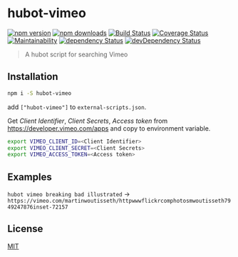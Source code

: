 # hubot-vimeo

[![npm version](https://img.shields.io/npm/v/hubot-vimeo.svg)](https://www.npmjs.com/package/hubot-vimeo)
[![npm downloads](https://img.shields.io/npm/dm/hubot-vimeo.svg)](https://www.npmjs.com/package/hubot-vimeo)
[![Build Status](https://img.shields.io/travis/lgaticaq/hubot-vimeo.svg)](https://travis-ci.org/lgaticaq/hubot-vimeo)
[![Coverage Status](https://coveralls.io/repos/github/lgaticaq/hubot-vimeo/badge.svg?branch=master)](https://coveralls.io/github/lgaticaq/hubot-vimeo?branch=master)
[![Maintainability](https://api.codeclimate.com/v1/badges/74bdb9f78b3b7d7011ce/maintainability)](https://codeclimate.com/github/lgaticaq/hubot-vimeo/maintainability)
[![dependency Status](https://img.shields.io/david/lgaticaq/hubot-vimeo.svg)](https://david-dm.org/lgaticaq/hubot-vimeo#info=dependencies)
[![devDependency Status](https://img.shields.io/david/dev/lgaticaq/hubot-vimeo.svg)](https://david-dm.org/lgaticaq/hubot-vimeo#info=devDependencies)

> A hubot script for searching Vimeo

## Installation
```bash
npm i -S hubot-vimeo
```

add `["hubot-vimeo"]` to `external-scripts.json`.

Get *Client Identifier*, *Client Secrets*, *Access token* from https://developer.vimeo.com/apps and copy to environment variable.

```bash
export VIMEO_CLIENT_ID=<Client Identifier>
export VIMEO_CLIENT_SECRET=<Client Secrets>
export VIMEO_ACCESS_TOKEN=<Access token>
```

## Examples
`hubot vimeo breaking bad illustrated` -> `https://vimeo.com/martinwoutisseth/httpwwwflickrcomphotosmwoutisseth7949247876inset-72157`

## License

[MIT](https://tldrlegal.com/license/mit-license)
